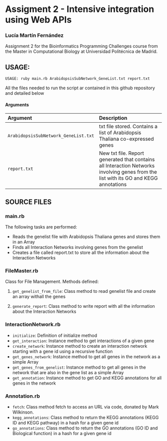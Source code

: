 # Assigment 2 - Intensive integration using Web APIs

### Lucía Martín Fernández

Assignment 2 for the Bioinformatics Programming Challenges course from the Master in Computational Biology at Universidad Politécnica de Madrid.

## USAGE:

`USAGE: ruby main.rb ArabidopsisSubNetwork_GeneList.txt report.txt`

All the files needed to run the script ar contained in this github repository and detailed below

#### Arguments

| **Argument**                           | **Description**                                                                                                 |                                                   
|:----------------------------------------|:----------------------------------------------------------------------------------------------------------------|
|`ArabidopsisSubNetwork_GeneList.txt`                                |  txt file stored. Contains a list of Arabidopsis Thaliana co-expressed genes                          |                  
|`report.txt`                                  | New txt file. Report generated that contains all Interaction Networks involving genes from the list with its GO and KEGG annotations                  |                                                               


## SOURCE FILES

### main.rb


The following tasks are performed:

-   Reads the genelist file with Arabidopsis Thaliana genes and stores them in an Array
-   Finds all Interaction Networks involving genes from the genelist
-   Creates a file called report.txt to store all the information about the Interaction Networks

### FileMaster.rb

Class for File Management. Methods defined:

1) `get_genelist_from_file`: Class method to read genelist file and create an array withall the genes

2) `generate_report`: Class method to write report with all the information about the Interaction Networks 


### InteractionNetwork.rb 

- `initialize`: Definition of initialize method
- `get_interaction`: Instance method to get interactions of a given gene
- `create_network`: Instance method to create an interaction network starting with a gene id using a recursive function
- `get_genes_network`: Instance method to get all genes in the network as a simple Array
- `get_genes_from_genelist`: Instance method to get all genes in the network that are also in the gene list as a simple Array
- `get_annotation`: Instance method to get GO and KEGG annotations for all genes in the network

### Annotation.rb

- `fetch`: Class method fetch to access an URL via code, donated by Mark Wilkinson.
- `kegg_annotations`: Class method to return the KEGG annotations (KEGG ID and KEGG pathway) in a hash for a given gene id
- `go_annotations`: Class method to return the GO annotations (GO ID and Biological function) in a hash for a given gene id
